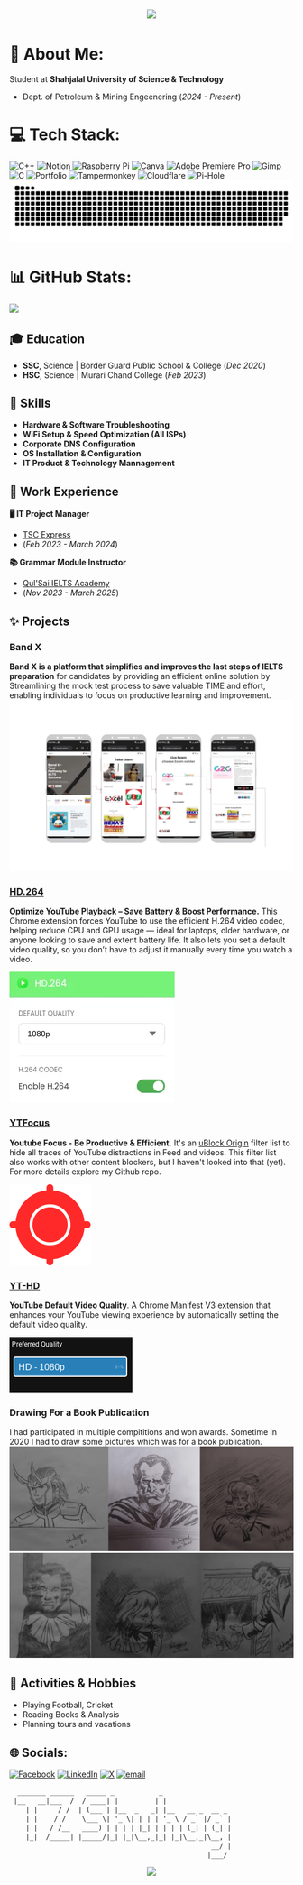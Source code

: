 <h1 align="center">
    <img src="https://readme-typing-svg.herokuapp.com/?font=Righteous&size=35&center=true&vCenter=true&repeat=false&width=500&height=70&duration=4000&lines=Hi+There!+👋;+I'm+TZ+Shuhag;" />
</h1>

# 💫 About Me:
Student at **Shahjalal University of Science & Technology**
- Dept. of Petroleum & Mining Engeenering (_2024 - Present_)

# 💻 Tech Stack:
![C++](https://img.shields.io/badge/c++-%2300599C.svg?style=for-the-badge&logo=c%2B%2B&logoColor=white) ![Notion](https://img.shields.io/badge/Notion-%23000000.svg?style=for-the-badge&logo=notion&logoColor=white) ![Raspberry Pi](https://img.shields.io/badge/-Raspberry_Pi-C51A4A?style=for-the-badge&logo=Raspberry-Pi) ![Canva](https://img.shields.io/badge/Canva-%2300C4CC.svg?style=for-the-badge&logo=Canva&logoColor=white) ![Adobe Premiere Pro](https://img.shields.io/badge/Adobe%20Premiere%20Pro-9999FF.svg?style=for-the-badge&logo=Adobe%20Premiere%20Pro&logoColor=white) ![Gimp](https://img.shields.io/badge/Gimp-657D8B?style=for-the-badge&logo=gimp&logoColor=FFFFFF)![C](https://img.shields.io/badge/c-%2300599C.svg?style=for-the-badge&logo=c&logoColor=white) ![Portfolio](https://img.shields.io/badge/Portfolio-%23000000.svg?style=for-the-badge&logo=firefox&logoColor=#FF7139) ![Tampermonkey](https://img.shields.io/badge/tampermonkey-%2300485B.svg?style=for-the-badge&logo=tampermonkey&logoColor=white) ![Cloudflare](https://img.shields.io/badge/Cloudflare-F38020?style=for-the-badge&logo=Cloudflare&logoColor=white)  ![Pi-Hole](https://img.shields.io/badge/pihole-%2396060C.svg?style=for-the-badge&logo=pi-hole&logoColor=white)
<picture>
  <source media="(prefers-color-scheme: dark)" srcset="https://raw.githubusercontent.com/tz-shuhag/portfolio/refs/heads/output/github-snake-dark.svg" />
  <source media="(prefers-color-scheme: light)" srcset="https://raw.githubusercontent.com/tz-shuhag/portfolio/refs/heads/output/github-snake.svg" />
  <img alt="github-snake" src="https://raw.githubusercontent.com/tz-shuhag/portfolio/refs/heads/output/github-snake.svg" />
</picture>

# 📊 GitHub Stats:
![](https://nirzak-streak-stats.vercel.app/?user=tz-shuhag&theme=dark&hide_border=false)<br/>

## 🎓 Education
- **SSC**, Science | Border Guard Public School & College (_Dec 2020_)								       		
- **HSC**, Science | Murari Chand College (_Feb 2023_)	 			        		

## 🎯 Skills
- **Hardware & Software Troubleshooting**
- **WiFi Setup & Speed Optimization (All ISPs)**
- **Corporate DNS Configuration**
- **OS Installation & Configuration**
- **IT Product & Technology Mannagement**

## 📝 Work Experience
**🖥️ IT Project Manager**
-  [TSC Express](https://www.tscexpressbd.com/)
-  (_Feb 2023 - March 2024_)

**📚 Grammar Module Instructor**
-  [Qul'Sai IELTS Academy](https://www.facebook.com/qulsai)
-  (_Nov 2023 - March 2025_)

## ✨ Projects
### **Band X**
**Band X is a platform that simplifies and improves the last steps of IELTS preparation** for candidates by providing an efficient online solution by Streamlining the mock test process to save valuable  TIME  and effort, enabling individuals to focus on productive learning and improvement.
![Band X](/assets/img/bandx.webp)

### **[HD.264](https://tz-shuhag.github.io/HD.264/)**
**Optimize YouTube Playback – Save Battery & Boost Performance.**
This Chrome extension forces YouTube to use the efficient H.264 video codec, helping reduce CPU and GPU usage — ideal for laptops, older hardware, or anyone looking to save and extent battery life. It also lets you set a default video quality, so you don’t have to adjust it manually every time you watch a video.

![HD.264](/assets/img/hd.264.webp)

### **[YTFocus](https://tz-shuhag.github.io/YTFocus/)**
**Youtube Focus - Be Productive & Efficient.**
It's an [uBlock Origin](https://github.com/gorhill/uBlock) filter list to hide all traces of YouTube distractions in Feed and videos.
This filter list also works with other content blockers, but I haven't looked into that (yet). For more details explore my Github repo.

![YTFocus](/assets/img/ytfocus.png)

### **[YT-HD](https://tz-shuhag.github.io/YT-HD/)**
**YouTube Default Video Quality**.
A Chrome Manifest V3 extension that enhances your YouTube viewing experience by automatically setting the default video quality.

![YT-HD](/assets/img/ythd.png)

### **Drawing For a Book Publication**
I had participated in multiple compititions and won awards. Sometime in 2020 I had to draw some pictures which was for a book publication.
![Drawing 01](/assets/img/drawing1.webp)
![Drawing 02](/assets/img/drawing2.webp)

## 🏅 Activities & Hobbies
- Playing Football, Cricket
- Reading Books & Analysis
- Planning tours and vacations

## 🌐 Socials:
[![Facebook](https://img.shields.io/badge/Facebook-%231877F2.svg?logo=Facebook&logoColor=white)](https://facebook.com/tzshuhag) [![LinkedIn](https://img.shields.io/badge/LinkedIn-%230077B5.svg?logo=linkedin&logoColor=white)](https://linkedin.com/in/tz-shuhag) [![X](https://img.shields.io/badge/X-black.svg?logo=X&logoColor=white)](https://x.com/tz__shuhag) [![email](https://img.shields.io/badge/Email-D14836?logo=gmail&logoColor=white)](mailto:tzshuhag18@gmail.com) 

```
  _______ ______   _____ _           _                 
 |__   __|___  /  / ____| |         | |                
    | |     / /  | (___ | |__  _   _| |__   __ _  __ _ 
    | |    / /    \___ \| '_ \| | | | '_ \ / _` |/ _` |
    | |   / /__   ____) | | | | |_| | | | | (_| | (_| |
    |_|  /_____| |_____/|_| |_|\__,_|_| |_|\__,_|\__, |
                                                  __/ |
                                                 |___/ 
```

<div align="center">
  <img src="https://visitor-badge.laobi.icu/badge?page_id=tz-shuhag.tz-shuhag&"  />
</div>
